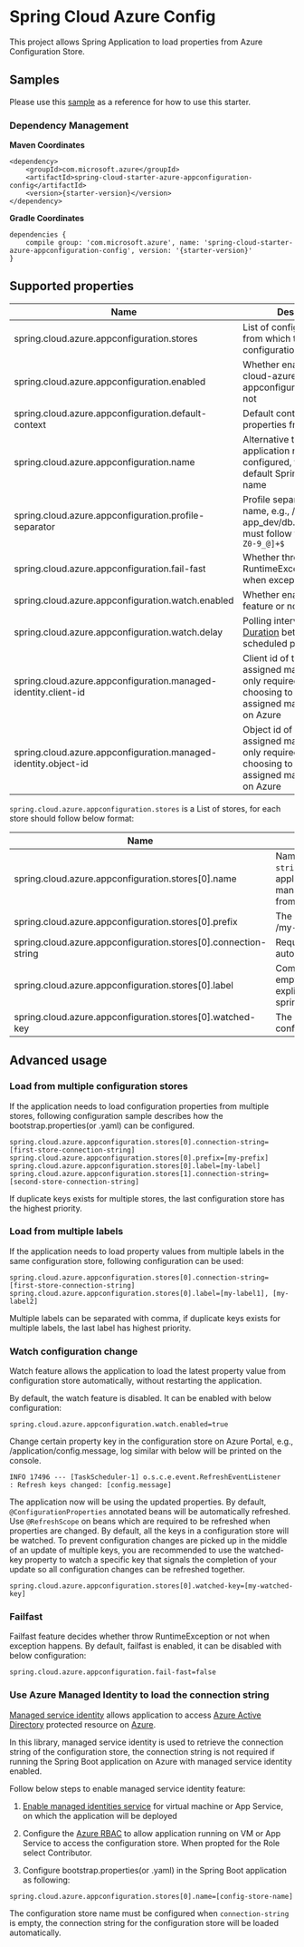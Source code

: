 # Spring Cloud Azure Config

This project allows Spring Application to load properties from Azure Configuration Store.

## Samples 

Please use this [sample](../../spring-cloud-azure-samples/azure-appconfiguration-sample/) as a reference for how to use this starter. 

### Dependency Management

**Maven Coordinates** 
```
<dependency>
    <groupId>com.microsoft.azure</groupId>
    <artifactId>spring-cloud-starter-azure-appconfiguration-config</artifactId>
    <version>{starter-version}</version>
</dependency>

```
**Gradle Coordinates** 
```
dependencies {
    compile group: 'com.microsoft.azure', name: 'spring-cloud-starter-azure-appconfiguration-config', version: '{starter-version}'
}
```

## Supported properties

Name | Description | Required | Default 
---|---|---|---
spring.cloud.azure.appconfiguration.stores | List of configuration stores from which to load configuration properties | Yes | true
spring.cloud.azure.appconfiguration.enabled | Whether enable spring-cloud-azure-appconfiguration-config or not | No | true
spring.cloud.azure.appconfiguration.default-context | Default context path to load properties from | No | application
spring.cloud.azure.appconfiguration.name | Alternative to Spring application name, if not configured, fallback to default Spring application name | No | ${spring.application.name}
spring.cloud.azure.appconfiguration.profile-separator | Profile separator for the key name, e.g., /foo-app_dev/db.connection.key, must follow format `^[a-zA-Z0-9_@]+$` | No | `_`
spring.cloud.azure.appconfiguration.fail-fast | Whether throw RuntimeException or not when exception occurs | No |  true
spring.cloud.azure.appconfiguration.watch.enabled | Whether enable watch feature or not | No | false
spring.cloud.azure.appconfiguration.watch.delay | Polling interval of type [Duration](https://docs.spring.io/spring-boot/docs/current/reference/html/boot-features-external-config.html#boot-features-external-config-conversion-duration) between each scheduled polling | No | 30s
spring.cloud.azure.appconfiguration.managed-identity.client-id | Client id of the user assigned managed identity, only required when choosing to use user assigned managed identity on Azure | No | null
spring.cloud.azure.appconfiguration.managed-identity.object-id | Object id of the user assigned managed identity, only required when choosing to use user assigned managed identity on Azure | No | null


`spring.cloud.azure.appconfiguration.stores` is a List of stores, for each store should follow below format:

Name | Description | Required | Default 
---|---|---|---
spring.cloud.azure.appconfiguration.stores[0].name | Name of the configuration store, required when `connection-string` is empty. If `connection-string` is empty and application is deployed on Azure VM or App Service with managed identity enabled, will try to load `connection-string` from Azure Resource Management. | Conditional | null
spring.cloud.azure.appconfiguration.stores[0].prefix | The prefix of the key name in the configuration store, e.g., /my-prefix/application/key.name | No |  null
spring.cloud.azure.appconfiguration.stores[0].connection-string | Required when `name` is empty, otherwise, can be loaded automatically on Azure Virtual Machine or App Service | Conditional | null
spring.cloud.azure.appconfiguration.stores[0].label | Comma separated list of label values, by default will query empty labeled value. If you want to specify *empty*(null) label explicitly, use `%00`, e.g., spring.cloud.azure.appconfiguration.stores[0].label=%00,v0 | No |  null
spring.cloud.azure.appconfiguration.stores[0].watched-key | The single watched key(or by default *) used to indicate configuration change.  | No | *


## Advanced usage

### Load from multiple configuration stores
If the application needs to load configuration properties from multiple stores, following configuration sample describes how the bootstrap.properties(or .yaml) can be configured.
```
spring.cloud.azure.appconfiguration.stores[0].connection-string=[first-store-connection-string]
spring.cloud.azure.appconfiguration.stores[0].prefix=[my-prefix]
spring.cloud.azure.appconfiguration.stores[0].label=[my-label]
spring.cloud.azure.appconfiguration.stores[1].connection-string=[second-store-connection-string]
```
If duplicate keys exists for multiple stores, the last configuration store has the highest priority.

### Load from multiple labels
If the application needs to load property values from multiple labels in the same configuration store, following configuration can be used:
```
spring.cloud.azure.appconfiguration.stores[0].connection-string=[first-store-connection-string]
spring.cloud.azure.appconfiguration.stores[0].label=[my-label1], [my-label2]
```
Multiple labels can be separated with comma, if duplicate keys exists for multiple labels, the last label has highest priority.

### Watch configuration change
Watch feature allows the application to load the latest property value from configuration store automatically, without restarting the application.

By default, the watch feature is disabled. It can be enabled with below configuration:
```
spring.cloud.azure.appconfiguration.watch.enabled=true
```

Change certain property key in the configuration store on Azure Portal, e.g., /application/config.message, log similar with below will be printed on the console.
```
INFO 17496 --- [TaskScheduler-1] o.s.c.e.event.RefreshEventListener       : Refresh keys changed: [config.message]
```
The application now will be using the updated properties. By default, `@ConfigurationProperties` annotated beans will be automatically refreshed. Use `@RefreshScope` on beans which are required to be refreshed when properties are changed.
By default, all the keys in a configuration store will be watched. To prevent configuration changes are picked up in the middle of an update of multiple keys, you are recommended to use the watched-key property to watch a specific key that signals the completion of your update so all configuration changes can be refreshed together.
```
spring.cloud.azure.appconfiguration.stores[0].watched-key=[my-watched-key]
```

### Failfast
Failfast feature decides whether throw RuntimeException or not when exception happens. By default, failfast is enabled, it can be disabled with below configuration:
```
spring.cloud.azure.appconfiguration.fail-fast=false
```

### Use Azure Managed Identity to load the connection string
[Managed service identity](https://docs.microsoft.com/en-us/azure/active-directory/managed-identities-azure-resources/overview) allows application to access [Azure Active Directory](https://azure.microsoft.com/en-us/services/active-directory/) protected resource on [Azure](https://azure.microsoft.com/en-us/).

In this library, managed service identity is used to retrieve the connection string of the configuration store, the connection string is not required if running the Spring Boot application on Azure with managed service identity enabled.

Follow below steps to enable managed service identity feature:

1. [Enable managed identities service](https://docs.microsoft.com/en-us/azure/active-directory/managed-identities-azure-resources/overview#how-can-i-use-managed-identities-for-azure-resources) for virtual machine or App Service, on which the application will be deployed

2. Configure the [Azure RBAC](https://docs.microsoft.com/en-us/azure/role-based-access-control/role-assignments-portal) to allow application running on VM or App Service to access the configuration store. When propted for the Role select Contributor.
 
3. Configure bootstrap.properties(or .yaml) in the Spring Boot application as following:
```
spring.cloud.azure.appconfiguration.stores[0].name=[config-store-name]
```
The configuration store name must be configured when `connection-string` is empty, the connection string for the configuration store will be loaded automatically.
